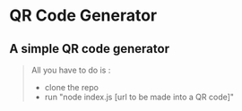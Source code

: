 # QR Code Generator
## A simple QR code generator
>All you have to do is :
>- clone the repo
>- run "node index.js [url to be made into a QR code]"
